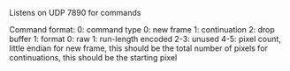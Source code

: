 Listens on UDP 7890 for commands

Command format:
0: command type
    0: new frame
    1: continuation
    2: drop buffer
1: format
    0: raw
    1: run-length encoded
2-3: unused
4-5: pixel count, little endian
    for new frame, this should be the total number of pixels
    for continuations, this should be the starting pixel
